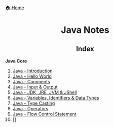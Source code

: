 [🏠 Home](../../README.md)

<h1 style="text-align: center">Java Notes</h1>

<h2 style="text-align: center">Index</h2>

**Java Core**
1. [Java - Introduction](./notes/1.%20Java%20-%20Introduction.md)
2. [Java - Hello World](./notes/2.%20Java%20-%20Hello%20World.md)
3. [Java - Comments](./notes/3.%20Java%20-%20Comments.md)
4. [Java - Input & Output](./notes/4.%20Java%20-%20Input%20&%20Output.md)
5. [Java - JDK, JRE, JVM & JShell](./notes/5.%20Java%20-%20JDK,%20JRE,%20JVM%20&%20Jshell.md)
6. [Java - Variables, Identifiers & Data Types](./notes/6.%20Java%20-%20Variables%20&%20Datatypes.md)
7. [Java - Type Casting](./notes/7.%20Java%20-%20Type%20Casting.md)
8. [Java - Operators](./notes/8.%20Java%20-%20Operators.md)
9. [Java - Flow Control Statement](./notes/9.%20Java%20-%20Flow%20Control%20Statements.md)
10. []